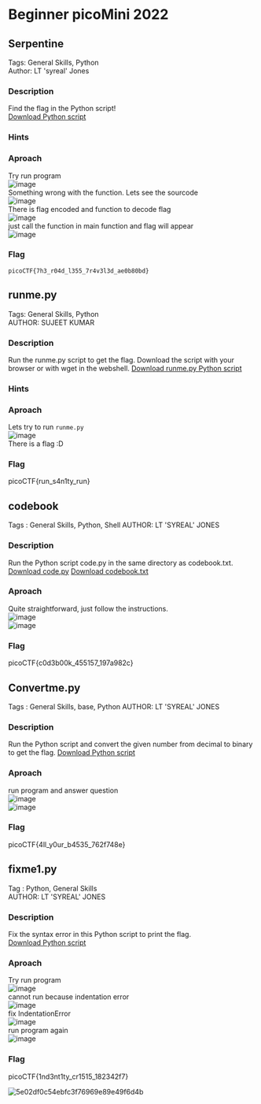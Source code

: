 # Beginner picoMini 2022

## Serpentine
Tags: General Skills, Python  
Author: LT 'syreal' Jones  

### Description
Find the flag in the Python script!  
[Download Python script](https://artifacts.picoctf.net/c/35/serpentine.py) 

### Hints

### Aproach
Try run program  
![image](https://github.com/user-attachments/assets/4516bb37-63ea-4a9a-825c-bf46fa22c977)  
Something wrong with the function. Lets see the sourcode  
![image](https://github.com/user-attachments/assets/8abe15b9-63f8-4f2d-a432-36b617589aa2)  
There is flag encoded and function to decode flag  
![image](https://github.com/user-attachments/assets/a953739f-2f30-4e88-acf0-437239453f38)  
just call the function in main function and flag will appear   
![image](https://github.com/user-attachments/assets/c748ebb7-2590-4c7c-84b0-3b88881409c5)  

### Flag
`picoCTF{7h3_r04d_l355_7r4v3l3d_ae0b80bd}`

## runme.py
Tags: General Skills, Python  
AUTHOR: SUJEET KUMAR

### Description
Run the runme.py script to get the flag. Download the script with your browser or with wget in the webshell.
[Download runme.py Python script](https://artifacts.picoctf.net/c/34/runme.py)

### Hints

### Aproach
Lets try to run `runme.py`  
![image](https://github.com/user-attachments/assets/7e3efc9e-b37b-47a8-b387-dcbb6babc2ac)  
There is a flag :D  

### Flag
picoCTF{run_s4n1ty_run}

## codebook
Tags : General Skills, Python, Shell
AUTHOR: LT 'SYREAL' JONES

### Description
Run the Python script code.py in the same directory as codebook.txt.   
[Download code.py](https://artifacts.picoctf.net/c/3/code.py)
[Download codebook.txt](https://artifacts.picoctf.net/c/3/codebook.txt)

### Aproach   
Quite straightforward, just follow the instructions.   
![image](https://github.com/user-attachments/assets/d7fc2db4-9291-42bf-92e0-e0406873962c)   
![image](https://github.com/user-attachments/assets/e873c998-6edf-422c-8bfe-f84a3f14e7c6)

### Flag
picoCTF{c0d3b00k_455157_197a982c}

## Convertme.py
Tags : General Skills, base, Python
AUTHOR: LT 'SYREAL' JONES

### Description
Run the Python script and convert the given number from decimal to binary to get the flag.
[Download Python script](https://artifacts.picoctf.net/c/22/convertme.py)

### Aproach
run program and answer question   
![image](https://github.com/user-attachments/assets/109f46b5-0fd6-4483-a179-2624ba8f2c37)   
![image](https://github.com/user-attachments/assets/9e9fe1d1-0535-461b-9a38-dd237358b698)   

### Flag
picoCTF{4ll_y0ur_b4535_762f748e}

## fixme1.py
Tag : Python, General Skills   
AUTHOR: LT 'SYREAL' JONES   

### Description
Fix the syntax error in this Python script to print the flag.   
[Download Python script](https://artifacts.picoctf.net/c/27/fixme1.py)   

### Aproach
Try run program   
![image](https://github.com/user-attachments/assets/db0c59e5-d9bc-45bd-a96c-622dba6c6d59)   
cannot run because indentation error   
![image](https://github.com/user-attachments/assets/61e207fd-c2a2-4ea6-9c38-9fc7b85a43f7)   
fix IndentationError   
![image](https://github.com/user-attachments/assets/d338da36-99cb-4438-a4c9-05dd142cd238)   
run program again   
![image](https://github.com/user-attachments/assets/565c7a52-b32e-42ba-980a-ff6bd860534d)  

### Flag
picoCTF{1nd3nt1ty_cr1515_182342f7}












![5e02df0c54ebfc3f76969e89e49f6d4b](https://github.com/user-attachments/assets/1743755c-1d80-4268-8736-99ea63de193b)
